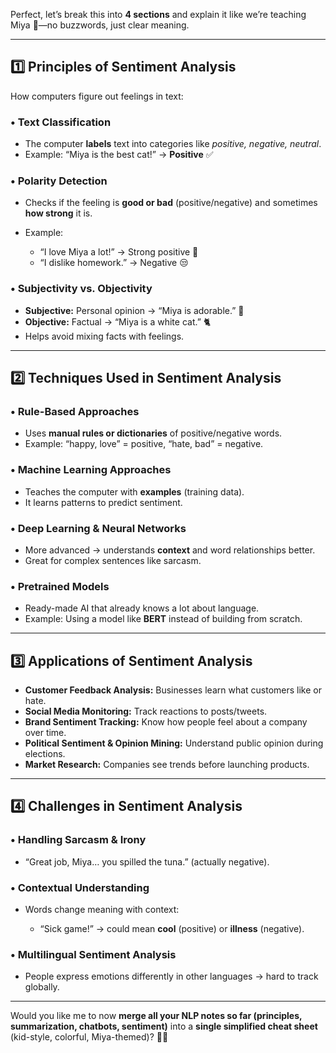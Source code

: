 Perfect, let’s break this into **4 sections** and explain it like we’re teaching Miya 🐾—no buzzwords, just clear meaning.

---

## **1️⃣ Principles of Sentiment Analysis**

How computers figure out feelings in text:

### **• Text Classification**

* The computer **labels** text into categories like *positive, negative, neutral*.
* Example: “Miya is the best cat!” → **Positive** ✅

### **• Polarity Detection**

* Checks if the feeling is **good or bad** (positive/negative) and sometimes **how strong** it is.
* Example:

  * “I love Miya a lot!” → Strong positive 💖
  * “I dislike homework.” → Negative 😒

### **• Subjectivity vs. Objectivity**

* **Subjective:** Personal opinion → “Miya is adorable.” 🥰
* **Objective:** Factual → “Miya is a white cat.” 🐈
* Helps avoid mixing facts with feelings.

---

## **2️⃣ Techniques Used in Sentiment Analysis**

### **• Rule-Based Approaches**

* Uses **manual rules or dictionaries** of positive/negative words.
* Example: “happy, love” = positive, “hate, bad” = negative.

### **• Machine Learning Approaches**

* Teaches the computer with **examples** (training data).
* It learns patterns to predict sentiment.

### **• Deep Learning & Neural Networks**

* More advanced → understands **context** and word relationships better.
* Great for complex sentences like sarcasm.

### **• Pretrained Models**

* Ready-made AI that already knows a lot about language.
* Example: Using a model like **BERT** instead of building from scratch.

---

## **3️⃣ Applications of Sentiment Analysis**

* **Customer Feedback Analysis:** Businesses learn what customers like or hate.
* **Social Media Monitoring:** Track reactions to posts/tweets.
* **Brand Sentiment Tracking:** Know how people feel about a company over time.
* **Political Sentiment & Opinion Mining:** Understand public opinion during elections.
* **Market Research:** Companies see trends before launching products.

---

## **4️⃣ Challenges in Sentiment Analysis**

### **• Handling Sarcasm & Irony**

* “Great job, Miya… you spilled the tuna.” (actually negative).

### **• Contextual Understanding**

* Words change meaning with context:

  * “Sick game!” → could mean **cool** (positive) or **illness** (negative).

### **• Multilingual Sentiment Analysis**

* People express emotions differently in other languages → hard to track globally.

---

Would you like me to now **merge all your NLP notes so far (principles, summarization, chatbots, sentiment)** into a **single simplified cheat sheet** (kid-style, colorful, Miya-themed)? 🎨🐾
